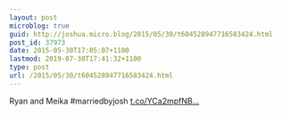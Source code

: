 ```yaml
---
layout: post
microblog: true
guid: http://joshua.micro.blog/2015/05/30/t604528947716583424.html
post_id: 37973
date: 2015-05-30T17:05:07+1100
lastmod: 2019-07-30T17:41:32+1100
type: post
url: /2015/05/30/t604528947716583424.html
---
```

Ryan and Meika #marriedbyjosh [t.co/YCa2mpfNB...](http://t.co/YCa2mpfNBo)
